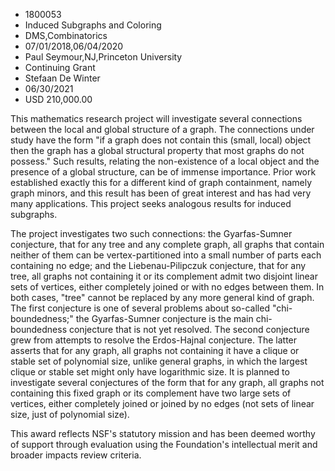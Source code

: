 
* 1800053
* Induced Subgraphs and Coloring
* DMS,Combinatorics
* 07/01/2018,06/04/2020
* Paul Seymour,NJ,Princeton University
* Continuing Grant
* Stefaan De Winter
* 06/30/2021
* USD 210,000.00

This mathematics research project will investigate several connections between
the local and global structure of a graph. The connections under study have the
form "if a graph does not contain this (small, local) object then the graph has
a global structural property that most graphs do not possess." Such results,
relating the non-existence of a local object and the presence of a global
structure, can be of immense importance. Prior work established exactly this for
a different kind of graph containment, namely graph minors, and this result has
been of great interest and has had very many applications. This project seeks
analogous results for induced subgraphs.

The project investigates two such connections: the Gyarfas-Sumner conjecture,
that for any tree and any complete graph, all graphs that contain neither of
them can be vertex-partitioned into a small number of parts each containing no
edge; and the Liebenau-Pilipczuk conjecture, that for any tree, all graphs not
containing it or its complement admit two disjoint linear sets of vertices,
either completely joined or with no edges between them. In both cases, "tree"
cannot be replaced by any more general kind of graph. The first conjecture is
one of several problems about so-called "chi-boundedness;" the Gyarfas-Sumner
conjecture is the main chi-boundedness conjecture that is not yet resolved. The
second conjecture grew from attempts to resolve the Erdos-Hajnal conjecture. The
latter asserts that for any graph, all graphs not containing it have a clique or
stable set of polynomial size, unlike general graphs, in which the largest
clique or stable set might only have logarithmic size. It is planned to
investigate several conjectures of the form that for any graph, all graphs not
containing this fixed graph or its complement have two large sets of vertices,
either completely joined or joined by no edges (not sets of linear size, just of
polynomial size).

This award reflects NSF's statutory mission and has been deemed worthy of
support through evaluation using the Foundation's intellectual merit and broader
impacts review criteria.
